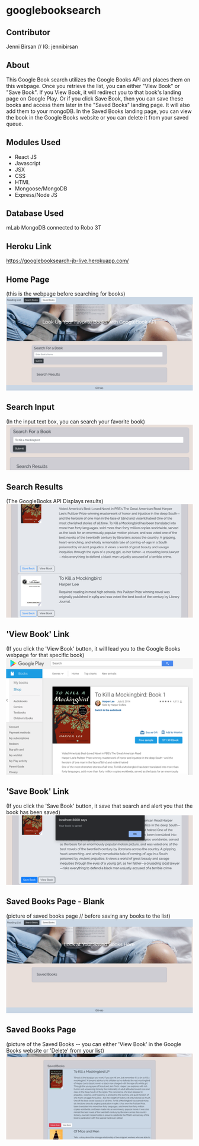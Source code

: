 # googlebooksearch

## Contributor
Jenni Birsan //
IG: jennibirsan

## About
This Google Book search utilizes the Google Books API and places them on this webpage. Once you retrieve the list, you can either "View Book" or "Save Book". If you View Book, it will redirect you to that book's landing page on Google Play. Or if you click Save Book, then you can save these books and access them later in the "Saved Books" landing page. It will also add them to your mongoDB. In the Saved Books landing page, you can view the book in the Google Books website or you can delete it from your saved queue. 

## Modules Used
* React JS
* Javascript
* JSX
* CSS
* HTML
* Mongoose/MongoDB
* Express/Node JS

## Database Used
mLab MongoDB connected to Robo 3T

## Heroku Link
https://googlebooksearch-jb-live.herokuapp.com/

## Home Page
(this is the webpage before searching for books)
![picture](screenshots/mainpage.png)

## Search Input
(In the input text box, you can search your favorite book)
![picture](screenshots/inputsearch.png)

## Search Results
(The GoogleBooks API Displays results)
![picture](screenshots/revealsearchresults.png)

## 'View Book' Link
(If you click the 'View Book' button, it will lead you to the Google Books webpage for that specific book)
![picture](screenshots/viewbooklink.png)

## 'Save Book' Link
(If you click the 'Save Book' button, it save that search and alert you that the book has been saved)
![picture](screenshots/savebookalert.png)

## Saved Books Page - Blank
(picture of saved books page // before saving any books to the list)
![picture](screenshots/savedbookspageblank.png)

## Saved Books Page
(picture of the Saved Books -- you can either 'View Book' in the Google Books website or 'Delete' from your list)
![picture](screenshots/savedbooks.png)

